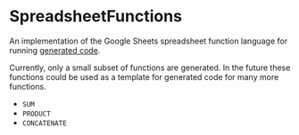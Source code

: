 # SpreadsheetFunctions

<!-- [![Stable](https://img.shields.io/badge/docs-stable-blue.svg)](https://mcmcgrath13.github.io/SpreadsheetFunctions.jl/stable) -->
<!-- [![Dev](https://img.shields.io/badge/docs-dev-blue.svg)](https://mcmcgrath13.github.io/SpreadsheetFunctions.jl/dev)
[![Build Status](https://github.com/mcmcgrath13/SpreadsheetFunctions.jl/workflows/CI/badge.svg)](https://github.com/mcmcgrath13/SpreadsheetFunctions.jl/actions)
[![Coverage](https://codecov.io/gh/mcmcgrath13/SpreadsheetFunctions.jl/branch/master/graph/badge.svg)](https://codecov.io/gh/mcmcgrath13/SpreadsheetFunctions.jl) -->

An implementation of the Google Sheets spreadsheet function language for running [generated code](https://github.com/mcmcgrath13/sheets-code-gen).

Currently, only a small subset of functions are generated.  In the future these functions could be used as a template for generated code for many more functions.

* `SUM`
* `PRODUCT`
* `CONCATENATE`